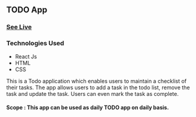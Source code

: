## TODO App

### [See Live](https://todo-lyart-ten.vercel.app/)

### Technologies Used
- React Js
- HTML
- CSS

This is a Todo application which enables users to maintain a checklist of their tasks.
The app allows users to add a task in the todo list, remove the task and update the task. Users can even mark the task as complete.

#### Scope : This app can be used as daily TODO app on daily basis.